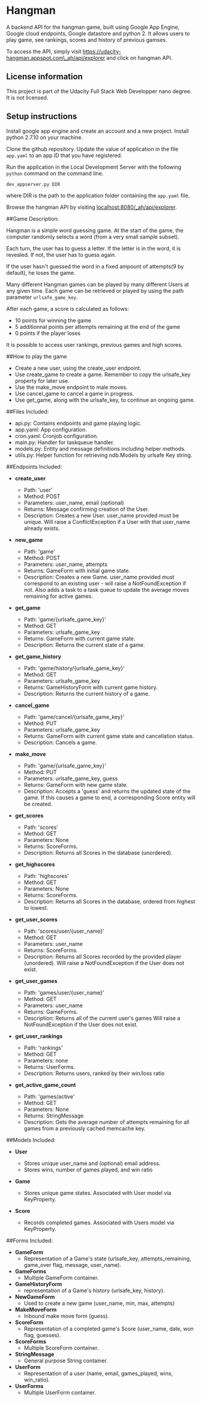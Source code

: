 # Hangman

A backend API for the hangman game, built using Google App Engine, Google cloud endpoints, Google datastore and python 2. It allows users to play game, see rankings, scores and history of previous gamses.

To access the API, simply visit https://udacity-hangman.appspot.com\_ah/api/explorer and click on hangman API.

## License information

This project is part of the Udacity Full Stack Web Developper nano degree. It is not licensed.

## Setup instructions

Install google app engine and create an account and a new project.
Install python 2.7.10 on your machine.

Clone the github repository.
Update the value of application in the file `app.yaml` to an app ID that you have registered.

Run the application in the Local Development Server with the following `python` command on the command line.

`dev_appserver.py DIR`

where DIR is the path to the application folder containing the `app.yaml` file.

Browse the hangman API by visiting [localhost:8080/_ah/api/explorer](http://localhost:8080/_ah/api/explorer). 

 
##Game Description:

Hangman is a simple word guessing game. At the start of the game, the computer randomly selects a word (from a very small sample subset).

Each turn, the user has to guess a letter. If the letter is in the word, it is revealed. If not, the user has to guess again.

If the user hasn't guessed the word in a fixed ampount of attempts(9 by default), he loses the game.

Many different Hangman games can be played by many different Users at any given time. Each game can be retrieved or played by using the path parameter `urlsafe_game_key`.

After each game, a score is calculated as follows:
- 10 points for winning the game
- 5 additionnal points per attempts remaining at the end of the game
- 0 points if the player loses

It is possible to access user rankings, previous games and high scores.


##How to play the game

- Create a new user, using the create_user endpoint.
- Use create_game to create a game. Remember to copy the urlsafe_key property for later use.
- Use the make_move endpoint to male moves.
- Use cancel_game to cancel a game in progress. 
- Use get_game, along with the urlsafe_key, to continue an ongoing game.


##Files Included:
 - api.py: Contains endpoints and game playing logic.
 - app.yaml: App configuration.
 - cron.yaml: Cronjob configuration.
 - main.py: Handler for taskqueue handler.
 - models.py: Entity and message definitions including helper methods.
 - utils.py: Helper function for retrieving ndb.Models by urlsafe Key string.

##Endpoints Included:
 - **create_user**
    - Path: 'user'
    - Method: POST
    - Parameters: user_name, email (optional)
    - Returns: Message confirming creation of the User.
    - Description: Creates a new User. user_name provided must be unique. Will 
    raise a ConflictException if a User with that user_name already exists.
    
 - **new_game**
    - Path: 'game'
    - Method: POST
    - Parameters: user_name, attempts
    - Returns: GameForm with initial game state.
    - Description: Creates a new Game. user_name provided must correspond to an
    existing user - will raise a NotFoundException if not. Also adds a task to a task queue to update the average moves remaining
    for active games.
     
 - **get_game**
    - Path: 'game/{urlsafe_game_key}'
    - Method: GET
    - Parameters: urlsafe_game_key
    - Returns: GameForm with current game state.
    - Description: Returns the current state of a game.

 - **get_game_history**
    - Path: 'game/history/{urlsafe_game_key}'
    - Method: GET
    - Parameters: urlsafe_game_key
    - Returns: GameHistoryForm with current game history.
    - Description: Returns the current history of a game.

 - **cancel_game**
    - Path: 'game/cancel/{urlsafe_game_key}'
    - Method: PUT
    - Parameters: urlsafe_game_key
    - Returns: GameForm with current game state and cancellation status.
    - Description: Cancels a game.
    
 - **make_move**
    - Path: 'game/{urlsafe_game_key}'
    - Method: PUT
    - Parameters: urlsafe_game_key, guess
    - Returns: GameForm with new game state.
    - Description: Accepts a 'guess' and returns the updated state of the game.
    If this causes a game to end, a corresponding Score entity will be created.
    
 - **get_scores**
    - Path: 'scores'
    - Method: GET
    - Parameters: None
    - Returns: ScoreForms.
    - Description: Returns all Scores in the database (unordered).

 - **get_highscores**
    - Path: 'highscores'
    - Method: GET
    - Parameters: None
    - Returns: ScoreForms.
    - Description: Returns all Scores in the database, ordered from highest to lowest.
    
 - **get_user_scores**
    - Path: 'scores/user/{user_name}'
    - Method: GET
    - Parameters: user_name
    - Returns: ScoreForms. 
    - Description: Returns all Scores recorded by the provided player (unordered).
    Will raise a NotFoundException if the User does not exist.

 - **get_user_games**
    - Path: 'games/user/{user_name}'
    - Method: GET
    - Parameters: user_name
    - Returns: GameForms. 
    - Description: Returns all of the current user's games
    Will raise a NotFoundException if the User does not exist.

 - **get_user_rankings**
    - Path: 'rankings'
    - Method: GET
    - Parameters: none
    - Returns: UserForms. 
    - Description: Returns users, ranked by their win/loss ratio
    
 - **get_active_game_count**
    - Path: 'games/active'
    - Method: GET
    - Parameters: None
    - Returns: StringMessage
    - Description: Gets the average number of attempts remaining for all games
    from a previously cached memcache key.

##Models Included:
 - **User**
    - Stores unique user_name and (optional) email address.
    - Stores wins, number of games played, and win ratio
    
 - **Game**
    - Stores unique game states. Associated with User model via KeyProperty.
    
 - **Score**
    - Records completed games. Associated with Users model via KeyProperty.
    
##Forms Included:
 - **GameForm**
    - Representation of a Game's state (urlsafe_key, attempts_remaining,
    game_over flag, message, user_name).
 - **GameForms**
    - Multiple GameForm container.
 - **GameHistoryForm**
    - representation of a Game's history (urlsafe_key, history).
 - **NewGameForm**
    - Used to create a new game (user_name, min, max, attempts)
 - **MakeMoveForm**
    - Inbound make move form (guess).
 - **ScoreForm**
    - Representation of a completed game's Score (user_name, date, won flag,
    guesses).
 - **ScoreForms**
    - Multiple ScoreForm container.
 - **StringMessage**
    - General purpose String container.
 - **UserForm**
    - Representation of a user (name, email, games_played, wins, win_ratio).
  - **UserForms**
    - Multiple UserForm container.
